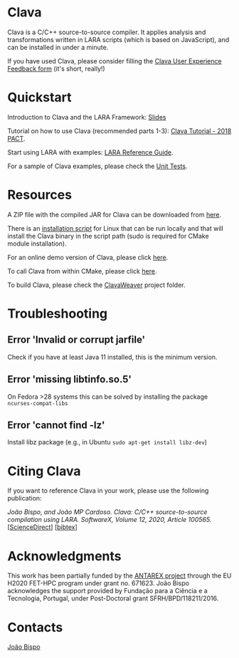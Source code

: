 # Clava
Clava is a C/C++ source-to-source compiler. It applies analysis and transformations written in LARA scripts (which is based on JavaScript), and can be installed in under a minute.

If you have used Clava, please consider filling the [Clava User Experience Feedback form](https://forms.gle/SioZSAv1KL7XpQ5j6) (it's short, really!)

# Quickstart

Introduction to Clava and the LARA Framework: [Slides](https://drive.google.com/drive/u/1/folders/1IAqv7SpP8S-t5g3fpNO06cJ7J2j2aD7K)

Tutorial on how to use Clava (recommended parts 1-3): [Clava Tutorial - 2018 PACT](https://github.com/specs-feup/specs-lara/tree/master/2018-PACT).

Start using LARA with examples: [LARA Reference Guide](http://specs.fe.up.pt/tools/lara/doku.php?id=lara:docs:sheet).

For a sample of Clava examples, please check the [Unit Tests](https://github.com/specs-feup/clava/tree/master/ClavaWeaver/resources/clava/test).


# Resources

A ZIP file with the compiled JAR for Clava can be downloaded from [here](http://specs.fe.up.pt/tools/clava.zip).

There is an [installation script](http://specs.fe.up.pt/tools/clava/clava-update) for Linux that can be run locally and that will install the Clava binary in the script path (sudo is required for CMake module installation).

For an online demo version of Clava, please click [here](http://specs.fe.up.pt/tools/clava/).

To call Clava from within CMake, please click [here](https://github.com/specs-feup/clava/tree/master/CMake).

To build Clava, please check the [ClavaWeaver](https://github.com/specs-feup/clava/tree/master/ClavaWeaver) project folder.


# Troubleshooting

## Error 'Invalid or corrupt jarfile'

Check if you have at least Java 11 installed, this is the minimum version.

## Error 'missing libtinfo.so.5'

On Fedora >28 systems this can be solved by installing the package `ncurses-compat-libs`

## Error 'cannot find -lz'

Install libz package (e.g., in Ubuntu `sudo apt-get install libz-dev`)


# Citing Clava

If you want to reference Clava in your work, please use the following publication:

*João Bispo, and João MP Cardoso. Clava: C/C++ source-to-source compilation using LARA. SoftwareX, Volume 12, 2020, Article 100565.* [[ScienceDirect](https://www.sciencedirect.com/science/article/pii/S2352711019302122)] [[bibtex](http://specs.fe.up.pt/tools/clava/clava_softwarex2020.bib)]

# Acknowledgments

This work has been partially funded by the [ANTAREX project](http://antarex-project.eu) through the EU H2020 FET-HPC program under grant no. 671623. João Bispo acknowledges the support provided by Fundação para a Ciência e a Tecnologia, Portugal, under Post-Doctoral grant SFRH/BPD/118211/2016.

# Contacts

[João Bispo](mailto://jbispo@fe.up.pt)
